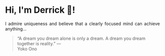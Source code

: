 # Hi, I'm Derrick 👋!
<p align="justify">I admire uniqueness and believe that a clearly focused mind can achieve anything...</p> 
<!-- #quote-start -->
<blockquote>&ldquo;A dream you dream alone is only a dream. A dream you dream together is reality.&rdquo; &mdash; <footer>Yoko Ono</footer></blockquote>
<!-- #quote-end -->
